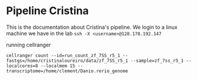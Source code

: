 # Pipeline Cristina

This is the documentation about Cristina's pipeline.
We login to a linux machine we have in the lab `ssh -X <username>@128.178.192.147`

running cellranger
```shell
cellranger count --id=run_count_zf_7SS_r5_1 --fastqs=/home/cristinaloureiro/data/zf_7SS_r5_1 --sample=zf_7ss_r5_1 --localcores=8 --localmem 15 --
transcriptome=/home/clement/Danio.rerio_genome
```
